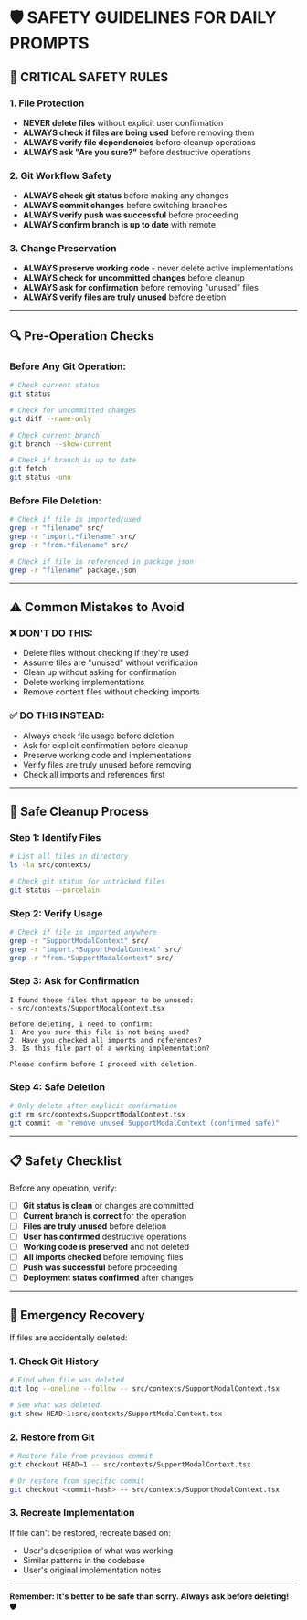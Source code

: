 # 🛡️ **SAFETY GUIDELINES FOR DAILY PROMPTS**

## **🚨 CRITICAL SAFETY RULES**

### **1. File Protection**
- **NEVER delete files** without explicit user confirmation
- **ALWAYS check if files are being used** before removing them
- **ALWAYS verify file dependencies** before cleanup operations
- **ALWAYS ask "Are you sure?"** before destructive operations

### **2. Git Workflow Safety**
- **ALWAYS check git status** before making any changes
- **ALWAYS commit changes** before switching branches
- **ALWAYS verify push was successful** before proceeding
- **ALWAYS confirm branch is up to date** with remote

### **3. Change Preservation**
- **ALWAYS preserve working code** - never delete active implementations
- **ALWAYS check for uncommitted changes** before cleanup
- **ALWAYS ask for confirmation** before removing "unused" files
- **ALWAYS verify files are truly unused** before deletion

---

## **🔍 Pre-Operation Checks**

### **Before Any Git Operation:**
```bash
# Check current status
git status

# Check for uncommitted changes
git diff --name-only

# Check current branch
git branch --show-current

# Check if branch is up to date
git fetch
git status -uno
```

### **Before File Deletion:**
```bash
# Check if file is imported/used
grep -r "filename" src/
grep -r "import.*filename" src/
grep -r "from.*filename" src/

# Check if file is referenced in package.json
grep -r "filename" package.json
```

---

## **⚠️ Common Mistakes to Avoid**

### **❌ DON'T DO THIS:**
- Delete files without checking if they're used
- Assume files are "unused" without verification
- Clean up without asking for confirmation
- Delete working implementations
- Remove context files without checking imports

### **✅ DO THIS INSTEAD:**
- Always check file usage before deletion
- Ask for explicit confirmation before cleanup
- Preserve working code and implementations
- Verify files are truly unused before removing
- Check all imports and references first

---

## **🔄 Safe Cleanup Process**

### **Step 1: Identify Files**
```bash
# List all files in directory
ls -la src/contexts/

# Check git status for untracked files
git status --porcelain
```

### **Step 2: Verify Usage**
```bash
# Check if file is imported anywhere
grep -r "SupportModalContext" src/
grep -r "import.*SupportModalContext" src/
grep -r "from.*SupportModalContext" src/
```

### **Step 3: Ask for Confirmation**
```
I found these files that appear to be unused:
- src/contexts/SupportModalContext.tsx

Before deleting, I need to confirm:
1. Are you sure this file is not being used?
2. Have you checked all imports and references?
3. Is this file part of a working implementation?

Please confirm before I proceed with deletion.
```

### **Step 4: Safe Deletion**
```bash
# Only delete after explicit confirmation
git rm src/contexts/SupportModalContext.tsx
git commit -m "remove unused SupportModalContext (confirmed safe)"
```

---

## **📋 Safety Checklist**

Before any operation, verify:

- [ ] **Git status is clean** or changes are committed
- [ ] **Current branch is correct** for the operation
- [ ] **Files are truly unused** before deletion
- [ ] **User has confirmed** destructive operations
- [ ] **Working code is preserved** and not deleted
- [ ] **All imports checked** before removing files
- [ ] **Push was successful** before proceeding
- [ ] **Deployment status confirmed** after changes

---

## **🚨 Emergency Recovery**

If files are accidentally deleted:

### **1. Check Git History**
```bash
# Find when file was deleted
git log --oneline --follow -- src/contexts/SupportModalContext.tsx

# See what was deleted
git show HEAD~1:src/contexts/SupportModalContext.tsx
```

### **2. Restore from Git**
```bash
# Restore file from previous commit
git checkout HEAD~1 -- src/contexts/SupportModalContext.tsx

# Or restore from specific commit
git checkout <commit-hash> -- src/contexts/SupportModalContext.tsx
```

### **3. Recreate Implementation**
If file can't be restored, recreate based on:
- User's description of what was working
- Similar patterns in the codebase
- User's original implementation notes

---

**Remember: It's better to be safe than sorry. Always ask before deleting!** 🛡️
